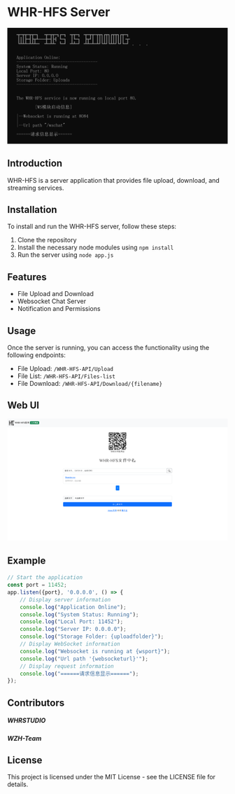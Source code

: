 # WHR-HFS Server
![WHR-HFS](image/cmd.png)
## Introduction
WHR-HFS is a server application that provides file upload, download, and streaming services.

## Installation
To install and run the WHR-HFS server, follow these steps:

1. Clone the repository
2. Install the necessary node modules using `npm install`
3. Run the server using `node app.js`

## Features
- File Upload and Download
- Websocket Chat Server
- Notification and Permissions

## Usage
Once the server is running, you can access the functionality using the following endpoints:

- File Upload: `/WHR-HFS-API/Upload`
- File List: `/WHR-HFS-API/Files-list`
- File Download: `/WHR-HFS-API/Download/{filename}`
## Web UI
![WHR-HFS](image/web.png)
## Example
```javascript
// Start the application
const port = 11452;
app.listen({port}, '0.0.0.0', () => {
    // Display server information
    console.log("Application Online");
    console.log("System Status: Running");
    console.log("Local Port: 11452");
    console.log("Server IP: 0.0.0.0");
    console.log("Storage Folder: {uploadfolder}");
    // Display WebSocket information
    console.log("Websocket is running at {wsport}");
    console.log("Url path '{websocketurl}'");
    // Display request information
    console.log("======请求信息显示======");
});
```
## Contributors
##### WHRSTUDIO
##### WZH-Team
## License
This project is licensed under the MIT License - see the LICENSE file for details.
